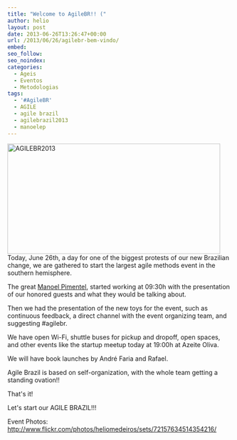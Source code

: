 ```yaml
---
title: "Welcome to AgileBR!! ("
author: helio
layout: post
date: 2013-06-26T13:26:47+00:00
url: /2013/06/26/agilebr-bem-vindo/
embed: 
seo_follow: 
seo_noindex: 
categories:
  - Ageis
  - Eventos
  - Metodologias
tags:
  - '#AgileBR'
  - AGILE
  - agile brazil
  - agilebrazil2013
  - manoelep
---
```


[<img class="aligncenter size-full wp-image-736" alt="AGILEBR2013" src="/uploads/2013/06/AGILEBR2013.png" width="478" height="247" srcset="/uploads/2013/06/AGILEBR2013.png 478w, /uploads/2013/06/AGILEBR2013-300x155.png 300w" sizes="(max-width: 478px) 100vw, 478px" />][1] Today, June 26th, a day for one of the biggest protests of our new Brazilian change, we are gathered to start the largest agile methods event in the southern hemisphere.

The great [Manoel Pimentel][2], started working at 09:30h with the presentation of our honored guests and what they would be talking about.

Then we had the presentation of the new toys for the event, such as continuous feedback, a direct channel with the event organizing team, and suggesting #agilebr.

We have open Wi-Fi, shuttle buses for pickup and dropoff, open spaces, and other events like the startup meetup today at 19:00h at Azeite Oliva.

We will have book launches by André Faria and Rafael.

Agile Brazil is based on self-organization, with the whole team getting a standing ovation!!

That's it!

Let's start our AGILE BRAZIL!!!

Event Photos: <a href="http://www.flickr.com/photos/heliomedeiros/sets/72157634514354216/" target="_blank">http://www.flickr.com/photos/heliomedeiros/sets/72157634514354216/</a>

[2]: https://twitter.com/manoelp

[1]: /uploads/2013/06/AGILEBR2013.png
